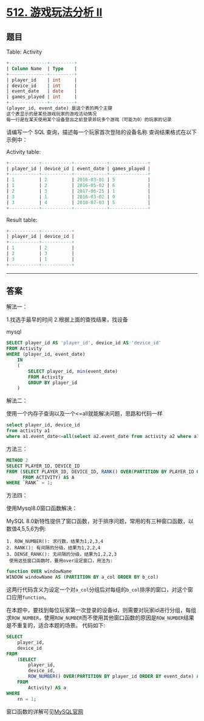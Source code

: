 # [512. 游戏玩法分析 II](https://leetcode-cn.com/problems/game-play-analysis-ii/)

## 题目

Table: Activity
```sql
+--------------+---------+
| Column Name  | Type    |
+--------------+---------+
| player_id    | int     |
| device_id    | int     |
| event_date   | date    |
| games_played | int     |
+--------------+---------+
(player_id, event_date) 是这个表的两个主键
这个表显示的是某些游戏玩家的游戏活动情况
每一行是在某天使用某个设备登出之前登录并玩多个游戏（可能为0）的玩家的记录
```
请编写一个 SQL 查询，描述每一个玩家首次登陆的设备名称
查询结果格式在以下示例中：

Activity table:
```sql
+-----------+-----------+------------+--------------+
| player_id | device_id | event_date | games_played |
+-----------+-----------+------------+--------------+
| 1         | 2         | 2016-03-01 | 5            |
| 1         | 2         | 2016-05-02 | 6            |
| 2         | 3         | 2017-06-25 | 1            |
| 3         | 1         | 2016-03-02 | 0            |
| 3         | 4         | 2018-07-03 | 5            |
+-----------+-----------+------------+--------------+
```
Result table:
```sql
+-----------+-----------+
| player_id | device_id |
+-----------+-----------+
| 1         | 2         |
| 2         | 3         |
| 3         | 1         |
+-----------+-----------+
```

---------------------------

## 答案

解法一：

1.找选手最早的时间
2.根据上面的查找结果，找设备

mysql
```sql
SELECT player_id AS 'player_id', device_id AS 'device_id'
FROM Activity
WHERE (player_id, event_date) 
    IN
    (
        SELECT player_id, min(event_date)
        FROM Activity
        GROUP BY player_id
    )
```



解法二：

使用一个内存子查询以及一个<=all就能解决问题，思路和代码一样

```sql
select player_id, device_id
from activity a1
where a1.event_date<=all(select a2.event_date from activity a2 where a1.player_id=a2.player_id);
```



方法三：

```sql
METHOD 2
SELECT PLAYER_ID, DEVICE_ID
FROM (SELECT PLAYER_ID, DEVICE_ID, RANK() OVER(PARTITION BY PLAYER_ID ORDER BY EVENT_DATE) AS `RANK`
      FROM ACTIVITY) AS A
WHERE `RANK` = 1;
```



方法四：

使用Mysql8.0窗口函数解决：

MySQL 8.0新特性提供了窗口函数，对于排序问题，常用的有三种窗口函数，以数值4,5,5,6为例:

 	1. ROW_NUMBER(): 求行数，结果为1,2,3,4
 	2. RANK(): 有间隔的分级，结果为1,2,2,4
 	3. DENSE_RANK(): 无间隔的分级，结果为1,2,2,3
 	 使用这些窗口函数时，要用over设定窗口，用法为:
```sql
function OVER windowName
WINDOW windowName AS (PARTITION BY a_col ORDER BY b_col)
```
这两行代码含义为设定一个对`a_col`分组后对每组的`b_col`排序的窗口，对这个窗口应用`function`。

在本题中，要找到每位玩家第一次登录的设备id，则需要对玩家id进行分组，每组求`ROW_NUMBER`，使用`ROW_NUMBER`而不使用其他窗口函数的原因是`ROW_NUMBER`结果是不重复的，适合本题的场景。
代码如下:
```sql
SELECT
    player_id, 
    device_id
FROM
    (SELECT
        player_id,
        device_id,
        ROW_NUMBER() OVER(PARTITION BY player_id ORDER BY event_date) AS rn
    FROM
        Activity) AS a
WHERE 
    rn = 1;
```

窗口函数的详解可见[MySQL官网](https://dev.mysql.com/doc/refman/8.0/en/window-function-descriptions.html)

